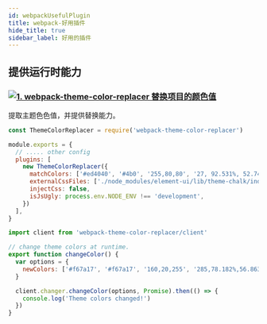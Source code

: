 ```yaml
---
id: webpackUsefulPlugin
title: webpack-好用插件
hide_title: true
sidebar_label: 好用的插件
---
```


## 提供运行时能力

### [![1. webpack-theme-color-replacer 替换项目的颜色值](https://img.shields.io/github/stars/hzsrc/webpack-theme-color-replacer?label=webpack-theme-color-replacer&style=social)](https://github.com/hzsrc/webpack-theme-color-replacer)

提取主题色色值，并提供替换能力。

```javascript title="webpack.config.js"
const ThemeColorReplacer = require('webpack-theme-color-replacer')

module.exports = {
  // ..... other config
  plugins: [
    new ThemeColorReplacer({
      matchColors: ['#ed4040', '#4b0', '255,80,80', '27, 92.531%, 52.745%'],
      externalCssFiles: ['./node_modules/element-ui/lib/theme-chalk/index.css'],
      injectCss: false,
      isJsUgly: process.env.NODE_ENV !== 'development',
    })
  ],
}
```

```javascript title="app.js"
import client from 'webpack-theme-color-replacer/client'

// change theme colors at runtime.
export function changeColor() {
  var options = {
    newColors: ['#f67a17', '#f67a17', '160,20,255', '285,78.182%,56.863%'],
  }

  client.changer.changeColor(options, Promise).then(() => {
    console.log('Theme colors changed!')
  })
}
```
